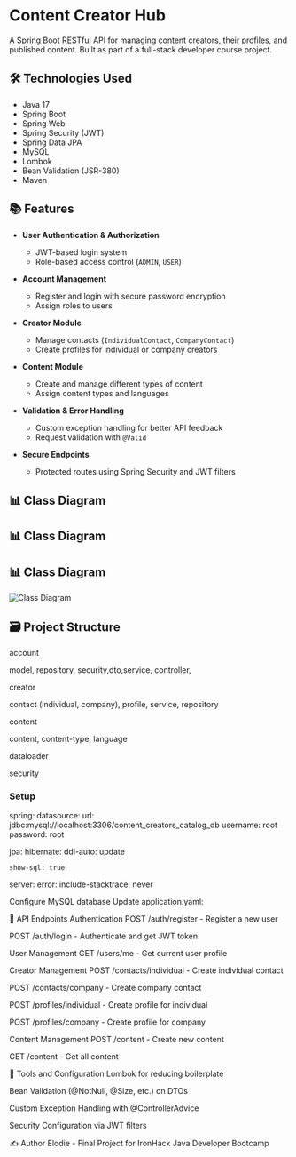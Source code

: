 # Content Creator Hub

A Spring Boot RESTful API for managing content creators, their profiles, and published content. Built as part of a full-stack developer course project.

## 🛠 Technologies Used

- Java 17
- Spring Boot
- Spring Web
- Spring Security (JWT)
- Spring Data JPA
- MySQL
- Lombok
- Bean Validation (JSR-380)
- Maven

## 📚 Features

- **User Authentication & Authorization**
    - JWT-based login system
    - Role-based access control (`ADMIN`, `USER`)

- **Account Management**
    - Register and login with secure password encryption
    - Assign roles to users

- **Creator Module**
    - Manage contacts (`IndividualContact`, `CompanyContact`)
    - Create profiles for individual or company creators

- **Content Module**
    - Create and manage different types of content
    - Assign content types and languages

- **Validation & Error Handling**
    - Custom exception handling for better API feedback
    - Request validation with `@Valid`

- **Secure Endpoints**
    - Protected routes using Spring Security and JWT filters
## 📊 Class Diagram

## 📊 Class Diagram

## 📊 Class Diagram

![Class Diagram](docs/contentcreatorscatalog.png)



## 🗃 Project Structure

account

model, repository, security,dto,service,  controller,

creator

contact (individual, company), profile, service, repository

content

content, content-type, language

dataloader

security


### Setup
spring:
datasource:
url: jdbc:mysql://localhost:3306/content_creators_catalog_db
username: root
password: root

jpa:
hibernate:
ddl-auto: update

    show-sql: true

server:
error:
include-stacktrace: never

Configure MySQL database
Update application.yaml:

🧪 API Endpoints
Authentication
POST /auth/register - Register a new user

POST /auth/login - Authenticate and get JWT token

User Management
GET /users/me - Get current user profile

Creator Management
POST /contacts/individual - Create individual contact

POST /contacts/company - Create company contact

POST /profiles/individual - Create profile for individual

POST /profiles/company - Create profile for company

Content Management
POST /content - Create new content

GET /content - Get all content

🧰 Tools and Configuration
Lombok for reducing boilerplate

Bean Validation (@NotNull, @Size, etc.) on DTOs

Custom Exception Handling with @ControllerAdvice

Security Configuration via JWT filters

✍️ Author
Elodie - Final Project for IronHack Java Developer Bootcamp